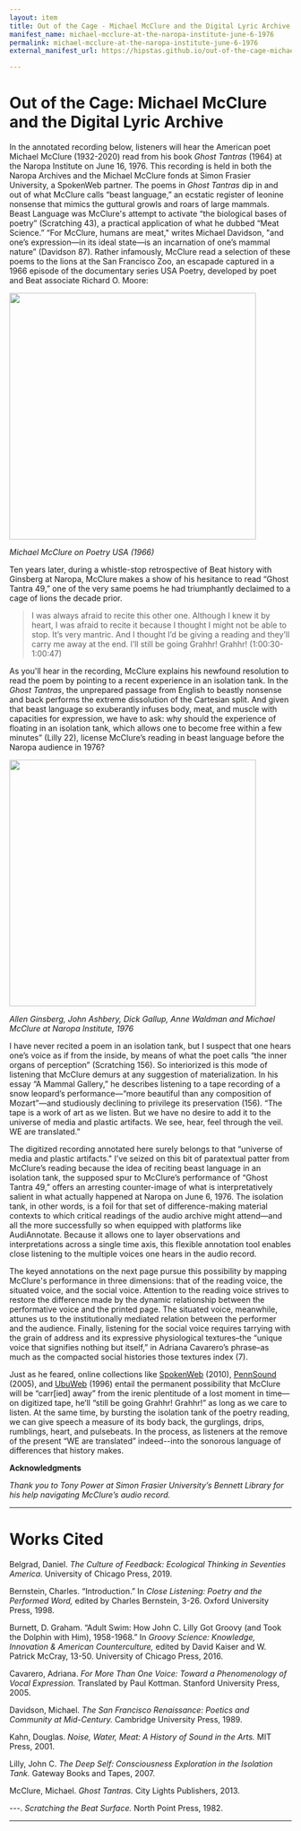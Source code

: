 ```yaml
---
layout: item
title: Out of the Cage - Michael McClure and the Digital Lyric Archive
manifest_name: michael-mcclure-at-the-naropa-institute-june-6-1976
permalink: michael-mcclure-at-the-naropa-institute-june-6-1976
external_manifest_url: https://hipstas.github.io/out-of-the-cage-michael-mcclure-and-the-digital-lyric-archive/michael-mcclure-at-the-naropa-institute-june-6-1976/manifest.json

---
```

<!-- Add an essay or interpretive material below this line,
using HTML or markdown.  Do not modify this file above this line -->
# Out of the Cage: Michael McClure and the Digital Lyric Archive 

In the annotated recording below, listeners will hear the American poet Michael McClure (1932-2020) read from his book *Ghost Tantras* (1964) at the Naropa Institute on June 16, 1976. This recording is held in both the Naropa Archives and the Michael McClure fonds at Simon Frasier University, a SpokenWeb partner. The poems in *Ghost Tantras* dip in and out of what McClure calls “beast language,” an ecstatic register of leonine nonsense that mimics the guttural growls and roars of large mammals. Beast Language was McClure's attempt to activate “the biological bases of poetry” (Scratching 43), a practical application of what he dubbed “Meat Science.” “For McClure, humans are meat," writes Michael Davidson, "and one’s expression—in its ideal state—is an incarnation of one’s mammal nature” (Davidson 87). Rather infamously, McClure read a selection of these poems to the lions at the San Francisco Zoo, an escapade captured in a 1966 episode of the documentary series USA Poetry, developed by poet and Beat associate Richard O. Moore:

[<img src= "https://i.ytimg.com/vi/djtmpdlXKEA/hqdefault.jpg" max-width="600" height="440" align="center">](https://www.youtube.com/watch?v=djtmpdlXKEA)

*Michael McClure on Poetry USA (1966)*

Ten years later, during a whistle-stop retrospective of Beat history with Ginsberg at Naropa, McClure makes a show of his hesitance to read “Ghost Tantra 49,” one of the very same poems he had triumphantly declaimed to a cage of lions the decade prior.

>I was always afraid to recite this other one. Although I knew it by heart, I was afraid to recite it because I thought I might not be able to stop. It’s very mantric. And I thought I’d be giving a reading and they’ll carry me away at the end. I’ll still be going Grahhr! Grahhr! (1:00:30-1:00:47)

As you'll hear in the recording, McClure explains his newfound resolution to read the poem by pointing to a recent experience in an isolation tank. In the *Ghost Tantras*, the unprepared passage from English to beastly nonsense and back performs the extreme dissolution of the Cartesian split. And given that beast language so exuberantly infuses body, meat, and muscle with capacities for expression, we have to ask: why should the experience of floating in an isolation tank, which allows one to become free within a few minutes” (Lilly 22), license McClure’s reading in beast language before the Naropa audience in 1976?

<img src= "https://allenginsberg.org/wp-content/uploads/2016/01/allenannemcclure.jpg" max-width="600" height="440" align="center">

*Allen Ginsberg, John Ashbery, Dick Gallup, Anne Waldman and Michael McClure at Naropa Institute, 1976*

I have never recited a poem in an isolation tank, but I suspect that one hears one’s voice as if from the inside, by means of what the poet calls “the inner organs of perception” (Scratching 156). So interiorized is this mode of listening that McClure demurs at any suggestion of materialization. In his essay “A Mammal Gallery,” he describes listening to a tape recording of a snow leopard’s performance—“more beautiful than any composition of Mozart”—and studiously declining to privilege its preservation (156). “The tape is a work of art as we listen. But we have no desire to add it to the universe of media and plastic artifacts. We see, hear, feel through the veil. WE are translated.”

The digitized recording annotated here surely belongs to that “universe of media and plastic artifacts." I’ve seized on this bit of paratextual patter from McClure’s reading because the idea of reciting beast language in an isolation tank, the supposed spur to McClure’s performance of “Ghost Tantra 49,” offers an arresting counter-image of what is interpretatively salient in what actually happened at Naropa on June 6, 1976. The isolation tank, in other words, is a foil for that set of difference-making material contexts to which critical readings of the audio archive might attend—and all the more successfully so when equipped with platforms like AudiAnnotate. Because it allows one to layer observations and interpretations across a single time axis, this flexible annotation tool enables close listening to the multiple voices one hears in the audio record.

The keyed annotations on the next page pursue this possibility by mapping McClure's performance in three dimensions: that of the reading voice, the situated voice, and the social voice. Attention to the reading voice strives to restore the difference made by the dynamic relationship between the performative voice and the printed page. The situated voice, meanwhile, attunes us to the institutionally mediated relation between the performer and the audience. Finally, listening for the social voice requires tarrying with the grain of address and its expressive physiological textures–the “unique voice that signifies nothing but itself,” in Adriana Cavarero’s phrase–as much as the compacted social histories those textures index (7).

Just as he feared, online collections like [SpokenWeb](https://spokenweb.ca/) (2010), [PennSound](https://writing.upenn.edu/pennsound/) (2005), and [UbuWeb](https://www.ubu.com/) (1996) entail the permanent possibility that McClure will be “carr[ied] away” from the irenic plentitude of a lost moment in time—on digitized tape, he’ll “still be going Grahhr! Grahhr!” as long as we care to listen. At the same time, by bursting the isolation tank of the poetry reading, we can give speech a measure of its body back, the gurglings, drips, rumblings, heart, and pulsebeats. In the process, as listeners at the remove of the present “WE are translated” indeed--into the sonorous language of differences that history makes.

**Acknowledgments**

*Thank you to Tony Power at Simon Frasier University’s Bennett Library for his help navigating McClure’s audio record.*

<hr>

# Works Cited

Belgrad, Daniel. *The Culture of Feedback: Ecological Thinking in Seventies America.* University of Chicago Press, 2019.

Bernstein, Charles. “Introduction.” In *Close Listening: Poetry and the Performed Word,* edited by Charles Bernstein, 3-26. Oxford University Press, 1998.

Burnett, D. Graham. “Adult Swim: How John C. Lilly Got Groovy (and Took the Dolphin with Him), 1958-1968.” In *Groovy Science: Knowledge, Innovation & American Counterculture,* edited by David Kaiser and W. Patrick McCray, 13-50. University of Chicago Press, 2016.

Cavarero, Adriana. *For More Than One Voice: Toward a Phenomenology of Vocal Expression.* Translated by Paul Kottman. Stanford University Press, 2005.

Davidson, Michael. *The San Francisco Renaissance: Poetics and Community at Mid-Century.* Cambridge University Press, 1989.

Kahn, Douglas. *Noise, Water, Meat: A History of Sound in the Arts.* MIT Press, 2001.

Lilly, John C. *The Deep Self: Consciousness Exploration in the Isolation Tank.* Gateway Books and Tapes, 2007.

McClure, Michael. *Ghost Tantras.* City Lights Publishers, 2013.

---. *Scratching the Beat Surface.* North Point Press, 1982.

<hr>
